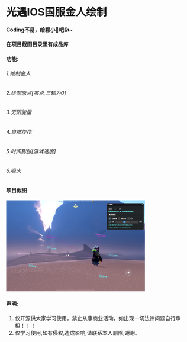 # 光遇IOS国服金人绘制
**Coding不易，给颗小🌟吧👍~**

**在项目截图目录里有成品库**

#### 功能:
###### 1.绘制金人
###### 2.绘制原点[零点,三轴为0]
###### 3.无限能量
###### 4.自燃炸花
###### 5.时间膨胀[游戏速度]
###### 6.吸火

#### 项目截图
<img src="项目截图/1.png" width="375">

#### 声明:

1. 仅开源供大家学习使用，禁止从事商业活动，如出现一切法律问题自行承担！！！
2. 仅学习使用,如有侵权,造成影响,请联系本人删除,谢谢。
